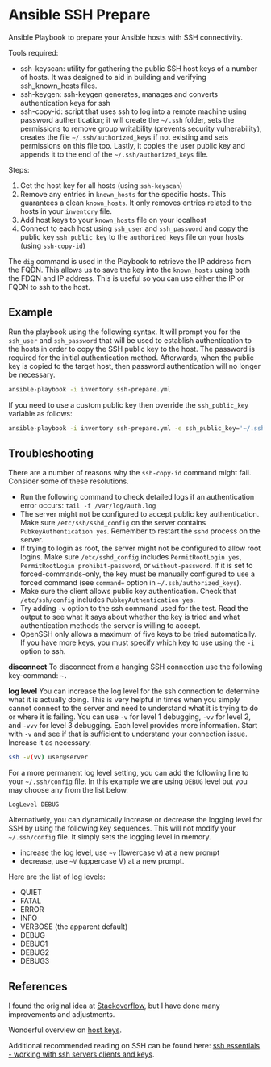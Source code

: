 # Ansible SSH Prepare
Ansible Playbook to prepare your Ansible hosts with SSH connectivity.

Tools required:

- ssh-keyscan: utility for gathering the public SSH host keys of a number of hosts. It was designed to aid in building and verifying ssh_known_hosts files.
- ssh-keygen: ssh-keygen generates, manages and converts authentication keys for ssh
- ssh-copy-id: script that uses ssh to log into a remote machine using password authentication; it will create the `~/.ssh` folder, sets the permissions to remove group writability (prevents security vulnerability), creates the file `~/.ssh/authorized_keys` if not existing and sets permissions on this file too. Lastly, it copies the user public key and appends it to the end of the `~/.ssh/authorized_keys` file.

Steps:

1. Get the host key for all hosts (using `ssh-keyscan`)
2. Remove any entries in `known_hosts` for the specific hosts. This guarantees a clean `known_hosts`. It only removes entries related to the hosts in your `inventory` file.
3. Add host keys to your `known_hosts` file on your localhost
4. Connect to each host using `ssh_user` and `ssh_password` and copy the public key `ssh_public_key` to the `authorized_keys` file on your hosts (using `ssh-copy-id`)

The `dig` command is used in the Playbook to retrieve the IP address from the FQDN. This allows us to save the key into the `known_hosts` using both the FDQN and IP address. This is useful so you can use either the IP or FQDN to ssh to the host.

## Example
Run the playbook using the following syntax. It will prompt you for the `ssh_user` and `ssh_password` that will be used to establish authentication to the hosts in order to copy the SSH public key to the host. The password is required for the initial authentication method. Afterwards, when the public key is copied to the target host, then password authentication will no longer be necessary.

```bash
ansible-playbook -i inventory ssh-prepare.yml
```

If you need to use a custom public key then override the `ssh_public_key` variable as follows:

```bash
ansible-playbook -i inventory ssh-prepare.yml -e ssh_public_key='~/.ssh/customkey.pub'
```

## Troubleshooting
There are a number of reasons why the `ssh-copy-id` command might fail. Consider some of these resolutions.

* Run the following command to check detailed logs if an authentication error occurs: `tail -f /var/log/auth.log` 
* The server might not be configured to accept public key authentication. Make sure `/etc/ssh/sshd_config` on the server contains `PubkeyAuthentication yes`. Remember to restart the `sshd` process on the server.
* If trying to login as root, the server might not be configured to allow root logins. Make sure `/etc/sshd_config` includes `PermitRootLogin yes`, `PermitRootLogin prohibit-password`, or `without-password`. If it is set to forced-commands-only, the key must be manually configured to use a forced command (see `command=` option in `~/.ssh/authorized_keys`).
* Make sure the client allows public key authentication. Check that `/etc/ssh/config` includes `PubkeyAuthentication yes`.
* Try adding `-v` option to the ssh command used for the test. Read the output to see what it says about whether the key is tried and what authentication methods the server is willing to accept.
* OpenSSH only allows a maximum of five keys to be tried automatically. If you have more keys, you must specify which key to use using the `-i` option to ssh.


**disconnect**
To disconnect from a hanging SSH connection use the following key-command: `~.`

**log level**
You can increase the log level for the ssh connection to determine what it is actually doing. This is very helpful in times when you simply cannot connect to the server and need to understand what it is trying to do or where it is failing. You can use `-v` for level 1 debugging, `-vv` for level 2, and `-vvv` for level 3 debugging. Each level provides more information. Start with `-v` and see if that is sufficient to understand your connection issue. Increase it as necessary.
```bash
ssh -v(vv) user@server
```

For a more permanent log level setting, you can add the following line to your `~/.ssh/config` file. In this example we are using `DEBUG` level but you may choose any from the list below.
```
LogLevel DEBUG
```

Alternatively, you can dynamically increase or decrease the logging level for SSH by using the following key sequences. This will not modify your `~/.ssh/config` file. It simply sets the logging level in memory.

- increase the log level, use `~v` (lowercase v) at a new prompt
- decrease, use `~V` (uppercase V) at a new prompt.

Here are the list of log levels:
- QUIET
- FATAL
- ERROR
- INFO
- VERBOSE (the apparent default)
- DEBUG
- DEBUG1
- DEBUG2
- DEBUG3


## References
I found the original idea at [Stackoverflow](http://stackoverflow.com/a/39083724), but I have done many improvements and adjustments.

Wonderful overview on [host keys](https://www.ssh.com/ssh/host-key).

Additional recommended reading on SSH can be found here: 
[ssh essentials - working with ssh servers clients and keys](https://www.digitalocean.com/community/tutorials/ssh-essentials-working-with-ssh-servers-clients-and-keys).
